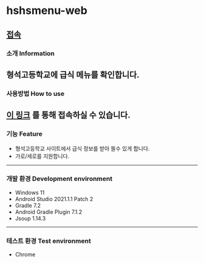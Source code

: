 # hshsmenu-web
[접속](https://jongyeol.kro.kr)
---
### 소개 Information
형석고등학교에 급식 메뉴를 확인합니다.
---
### 사용방법 How to use
[이 링크](https://jongyeol.kro.kr) 를 통해 접속하실 수 있습니다.
---
### 기능 Feature
* 형석고등학교 사이트에서 급식 정보를 받아 뜰수 있게 합니다.
* 가로/세로를 지원합니다.
---
### 개발 환경 Development environment
* Windows 11
* Android Studio 2021.1.1 Patch 2
* Gradle 7.2
* Android Gradle Plugin 7.1.2
* Jsoup 1.14.3
---
### 테스트 환경 Test environment
* Chrome
